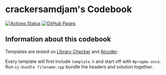 # crackersamdjam's Codebook

[![Actions Status](https://github.com/crackersamdjam/Codebook/workflows/verify/badge.svg)](https://github.com/crackersamdjam/Codebook/actions)
[![GitHub Pages](https://img.shields.io/static/v1?label=GitHub+Pages&message=+&color=brightgreen&logo=github)](https://crackersamdjam.github.io/Codebook/)

## Information about this codebook

Templates are tested on [Library Checker](https://judge.yosupo.jp/) and [Atcoder](https://atcoder.jp/).

Every template will first include `template.h` and start off with `#pragma once`.
Run `oj-bundle filename.cpp` bundle the headers and solution together.


